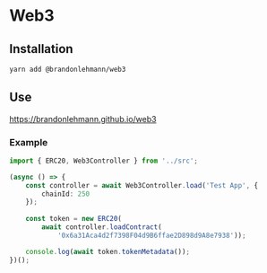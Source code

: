 # Web3

## Installation

```bash
yarn add @brandonlehmann/web3
```

## Use

https://brandonlehmann.github.io/web3

### Example

```typescript
import { ERC20, Web3Controller } from '../src';

(async () => {
    const controller = await Web3Controller.load('Test App', {
        chainId: 250
    });
    
    const token = new ERC20(
        await controller.loadContract(
            '0x6a31Aca4d2f7398F04d9B6ffae2D898d9A8e7938'));

    console.log(await token.tokenMetadata());
})();
```
